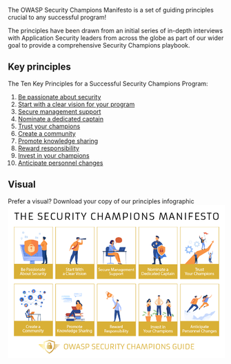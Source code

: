 The OWASP Security Champions Manifesto is a set of guiding principles crucial to any successful program!

The principles have been drawn from an initial series of in-depth interviews with Application Security leaders from across the globe as part of our wider goal to provide a comprehensive Security Champions playbook.

## Key principles
The Ten Key Principles for a Successful Security Champions Program:

1. [Be passionate about security](principles\01_Be_passionate_about_security.md)
2. [Start with a clear vision for your program](principles\02_Start_with_a_clear_vision_for_your_program.md)
3. [Secure management support](principles\03_Secure_management_support.md)
4. [Nominate a dedicated captain](principles\04_Nominate_a_dedicated_captain.md)
5. [Trust your champions](principles\05_Trust_your_champions.md)
6. [Create a community](principles\06_Create_a_community.md)
7. [Promote knowledge sharing](principles\07_Promote_knowledge_sharing.md)
8. [Reward responsibility](principles\08_Reward_responsibility.md)
9. [Invest in your champions](principles\09_Invest_in_your_champions.md)
10. [Anticipate personnel changes](principles\10_Anticipate_personnel_changes.md)

## Visual
Prefer a visual? Download your copy of our principles infographic
![Manifesto infographic](assets/images/OWASP_Security_Champions_Manifesto.png)